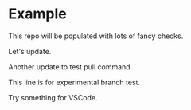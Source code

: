 # Example

This repo will be populated with lots of fancy checks.

Let's update.

Another update to test pull command.

This line is for experimental branch test.

Try something for VSCode.